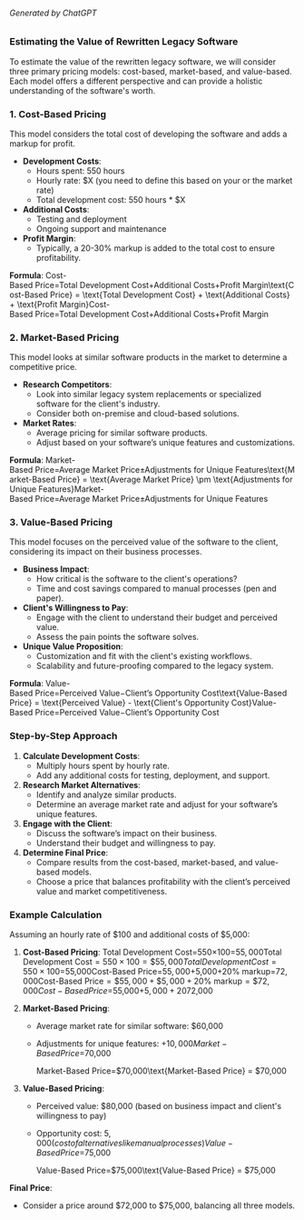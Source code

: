 ###### Generated by ChatGPT

### Estimating the Value of Rewritten Legacy Software

To estimate the value of the rewritten legacy software, we will consider three primary pricing models: cost-based, market-based, and value-based. Each model offers a different perspective and can provide a holistic understanding of the software's worth.

### 1. Cost-Based Pricing

This model considers the total cost of developing the software and adds a markup for profit.

- **Development Costs**:
    - Hours spent: 550 hours
    - Hourly rate: $X (you need to define this based on your or the market rate)
    - Total development cost: 550 hours * $X
- **Additional Costs**:
    - Testing and deployment
    - Ongoing support and maintenance
- **Profit Margin**:
    - Typically, a 20-30% markup is added to the total cost to ensure profitability.

**Formula**:
Cost-Based Price=Total Development Cost+Additional Costs+Profit Margin\text{Cost-Based Price} = \text{Total Development Cost} + \text{Additional Costs} + \text{Profit Margin}Cost-Based Price=Total Development Cost+Additional Costs+Profit Margin

### 2. Market-Based Pricing

This model looks at similar software products in the market to determine a competitive price.

- **Research Competitors**:
    - Look into similar legacy system replacements or specialized software for the client's industry.
    - Consider both on-premise and cloud-based solutions.
- **Market Rates**:
    - Average pricing for similar software products.
    - Adjust based on your software’s unique features and customizations.

**Formula**:
Market-Based Price=Average Market Price±Adjustments for Unique Features\text{Market-Based Price} = \text{Average Market Price} \pm \text{Adjustments for Unique Features}Market-Based Price=Average Market Price±Adjustments for Unique Features

### 3. Value-Based Pricing

This model focuses on the perceived value of the software to the client, considering its impact on their business processes.

- **Business Impact**:
    - How critical is the software to the client's operations?
    - Time and cost savings compared to manual processes (pen and paper).
- **Client's Willingness to Pay**:
    - Engage with the client to understand their budget and perceived value.
    - Assess the pain points the software solves.
- **Unique Value Proposition**:
    - Customization and fit with the client's existing workflows.
    - Scalability and future-proofing compared to the legacy system.

**Formula**:
Value-Based Price=Perceived Value−Client’s Opportunity Cost\text{Value-Based Price} = \text{Perceived Value} - \text{Client's Opportunity Cost}Value-Based Price=Perceived Value−Client’s Opportunity Cost

### Step-by-Step Approach

1. **Calculate Development Costs**:
    - Multiply hours spent by hourly rate.
    - Add any additional costs for testing, deployment, and support.
2. **Research Market Alternatives**:
    - Identify and analyze similar products.
    - Determine an average market rate and adjust for your software’s unique features.
3. **Engage with the Client**:
    - Discuss the software’s impact on their business.
    - Understand their budget and willingness to pay.
4. **Determine Final Price**:
    - Compare results from the cost-based, market-based, and value-based models.
    - Choose a price that balances profitability with the client’s perceived value and market competitiveness.

### Example Calculation

Assuming an hourly rate of $100 and additional costs of $5,000:

1. **Cost-Based Pricing**:
Total Development Cost=550×100=$55,000\text{Total Development Cost} = 550 \times 100 = \$55,000Total Development Cost=550×100=$55,000Cost-Based Price=$55,000+$5,000+20% markup=$72,000\text{Cost-Based Price} = \$55,000 + \$5,000 + 20\% \text{ markup} = \$72,000Cost-Based Price=$55,000+$5,000+20% markup=$72,000
2. **Market-Based Pricing**:
    - Average market rate for similar software: $60,000
    - Adjustments for unique features: +$10,000
    Market-Based Price=$70,000
        
        Market-Based Price=$70,000\text{Market-Based Price} = \$70,000
        
3. **Value-Based Pricing**:
    - Perceived value: $80,000 (based on business impact and client's willingness to pay)
    - Opportunity cost: $5,000 (cost of alternatives like manual processes)
    Value-Based Price=$75,000
        
        Value-Based Price=$75,000\text{Value-Based Price} = \$75,000
        

**Final Price**:

- Consider a price around $72,000 to $75,000, balancing all three models.